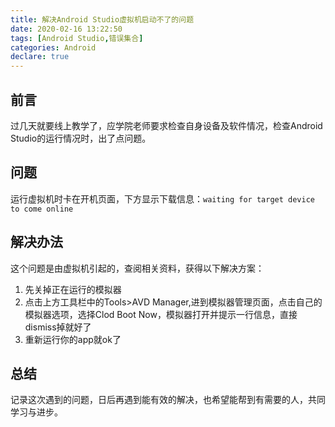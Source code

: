 ```yaml
---
title: 解决Android Studio虚拟机启动不了的问题
date: 2020-02-16 13:22:50
tags: [Android Studio,错误集合]
categories: Android
declare: true
---
```



## 前言
过几天就要线上教学了，应学院老师要求检查自身设备及软件情况，检查Android Studio的运行情况时，出了点问题。

<!-- more -->
## 问题
运行虚拟机时卡在开机页面，下方显示下载信息：`waiting for target device to come online`

## 解决办法
这个问题是由虚拟机引起的，查阅相关资料，获得以下解决方案：
1. 先关掉正在运行的模拟器
2. 点击上方工具栏中的Tools>AVD Manager,进到模拟器管理页面，点击自己的模拟器选项，选择Clod Boot Now，模拟器打开并提示一行信息，直接dismiss掉就好了
3. 重新运行你的app就ok了

## 总结
记录这次遇到的问题，日后再遇到能有效的解决，也希望能帮到有需要的人，共同学习与进步。